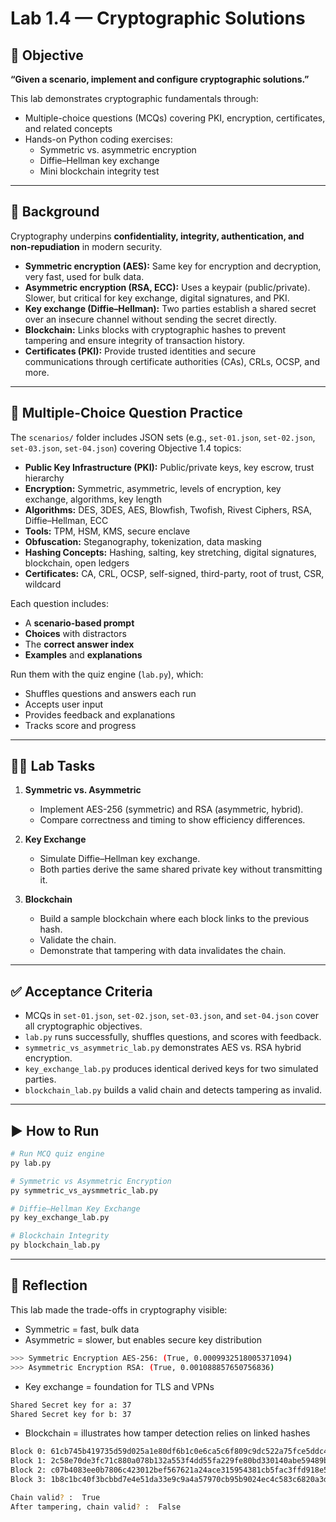 # Lab 1.4 — Cryptographic Solutions

## 🎯 Objective
**“Given a scenario, implement and configure cryptographic solutions.”**

This lab demonstrates cryptographic fundamentals through:  
- Multiple-choice questions (MCQs) covering PKI, encryption, certificates, and related concepts  
- Hands-on Python coding exercises:
  - Symmetric vs. asymmetric encryption
  - Diffie–Hellman key exchange
  - Mini blockchain integrity test

---

## 📖 Background
Cryptography underpins **confidentiality, integrity, authentication, and non-repudiation** in modern security.  

- **Symmetric encryption (AES):** Same key for encryption and decryption, very fast, used for bulk data.  
- **Asymmetric encryption (RSA, ECC):** Uses a keypair (public/private). Slower, but critical for key exchange, digital signatures, and PKI.  
- **Key exchange (Diffie–Hellman):** Two parties establish a shared secret over an insecure channel without sending the secret directly.  
- **Blockchain:** Links blocks with cryptographic hashes to prevent tampering and ensure integrity of transaction history.  
- **Certificates (PKI):** Provide trusted identities and secure communications through certificate authorities (CAs), CRLs, OCSP, and more.  

---

## 📝 Multiple-Choice Question Practice
The `scenarios/` folder includes JSON sets (e.g., `set-01.json`, `set-02.json`, `set-03.json`, `set-04.json`) covering Objective 1.4 topics:  

- **Public Key Infrastructure (PKI):** Public/private keys, key escrow, trust hierarchy  
- **Encryption:** Symmetric, asymmetric, levels of encryption, key exchange, algorithms, key length  
- **Algorithms:** DES, 3DES, AES, Blowfish, Twofish, Rivest Ciphers, RSA, Diffie–Hellman, ECC  
- **Tools:** TPM, HSM, KMS, secure enclave  
- **Obfuscation:** Steganography, tokenization, data masking  
- **Hashing Concepts:** Hashing, salting, key stretching, digital signatures, blockchain, open ledgers  
- **Certificates:** CA, CRL, OCSP, self-signed, third-party, root of trust, CSR, wildcard  

Each question includes:
- A **scenario-based prompt**  
- **Choices** with distractors  
- The **correct answer index**  
- **Examples** and **explanations**  

Run them with the quiz engine (`lab.py`), which:
- Shuffles questions and answers each run  
- Accepts user input  
- Provides feedback and explanations  
- Tracks score and progress  

---

## 🧑‍💻 Lab Tasks

1. **Symmetric vs. Asymmetric**  
   - Implement AES-256 (symmetric) and RSA (asymmetric, hybrid).  
   - Compare correctness and timing to show efficiency differences.  

2. **Key Exchange**  
   - Simulate Diffie–Hellman key exchange.  
   - Both parties derive the same shared private key without transmitting it.  

3. **Blockchain**  
   - Build a sample blockchain where each block links to the previous hash.  
   - Validate the chain.  
   - Demonstrate that tampering with data invalidates the chain.  

---

## ✅ Acceptance Criteria
- MCQs in `set-01.json`, `set-02.json`, `set-03.json`, and `set-04.json` cover all cryptographic objectives.  
- `lab.py` runs successfully, shuffles questions, and scores with feedback.  
- `symmetric_vs_asymmetric_lab.py` demonstrates AES vs. RSA hybrid encryption.  
- `key_exchange_lab.py` produces identical derived keys for two simulated parties.  
- `blockchain_lab.py` builds a valid chain and detects tampering as invalid.  

---

## ▶️ How to Run

```bash
# Run MCQ quiz engine
py lab.py

# Symmetric vs Asymmetric Encryption
py symmetric_vs_aysmmetric_lab.py

# Diffie–Hellman Key Exchange
py key_exchange_lab.py

# Blockchain Integrity
py blockchain_lab.py
```

---

## 📝 Reflection

This lab made the trade-offs in cryptography visible:
- Symmetric = fast, bulk data
- Asymmetric = slower, but enables secure key distribution
```bash
>>> Symmetric Encryption AES-256: (True, 0.0009932518005371094)
>>> Asymmetric Encryption RSA: (True, 0.001088857650756836)
```
- Key exchange = foundation for TLS and VPNs
```bash
Shared Secret key for a: 37
Shared Secret key for b: 37
```
- Blockchain = illustrates how tamper detection relies on linked hashes
```bash
Block 0: 61cb745b419735d59d025a1e80df6b1c0e6ca5c6f809c9dc522a75fce5ddc47b (prev: 0...)
Block 1: 2c58e70de3fc71c880a078b132a553f4dd55fa229fe80bd330140abe59489bc1 (prev: 61cb745b...)
Block 2: c07b4083ee0b7806c423012bef567621a24ace315954381cb5fac3ffd918e53e (prev: 2c58e70d...)
Block 3: 1b8c1bc40f3bcbbd7e4e51da33e9c9a4a57970cb95b9024ec4c583c6820a3d8b (prev: c07b4083...)

Chain valid? :  True
After tampering, chain valid? :  False
```
